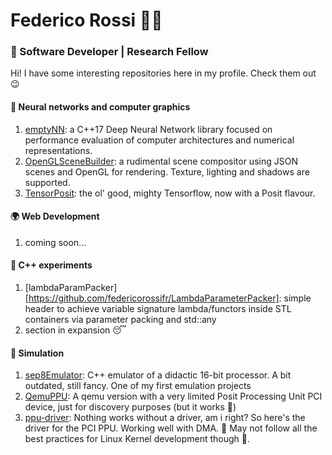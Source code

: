 # Federico Rossi 🕵️‍♂️

### 🚀 Software Developer | Research Fellow 

Hi! I have some interesting repositories here in my profile. Check them out 😉

#### 🧠 Neural networks and computer graphics
  1. [emptyNN](https://github.com/federicorossifr/emptyNN):  a C++17 Deep Neural Network library focused on performance evaluation of computer architectures and numerical representations.
  2. [OpenGLSceneBuilder](https://github.com/federicorossifr/OpenGLSceneBuilder): a rudimental scene compositor using JSON scenes and OpenGL for rendering. Texture, lighting and shadows are supported.
  3. [TensorPosit](https://github.com/federicorossifr/tensorposit): the ol' good, mighty Tensorflow, now with a Posit flavour.

#### 🌍 Web Development
  1. coming soon...

#### 🥼 C++ experiments
  1. [lambdaParamPacker][https://github.com/federicorossifr/LambdaParameterPacker]: simple header to achieve variable signature lambda/functors inside STL containers via parameter packing and std::any 
  2. section in expansion 😴
 
#### 🤖 Simulation
  1. [sep8Emulator](https://github.com/federicorossifr/sep8emulator): C++ emulator of a didactic 16-bit processor. A bit outdated, still fancy. One of my first emulation projects
  2. [QemuPPU](https://github.com/federicorossifr/qemu-ppu): A qemu version with a very limited Posit Processing Unit PCI device, just for discovery purposes (but it works 🤌)
  3. [ppu-driver](https://github.com/federicorossifr/ppu-driver): Nothing works without a driver, am i right? So here's the driver for the PCI PPU. Working well with DMA. 🛑 May not follow all the best practices for Linux Kernel development though 🛑.
